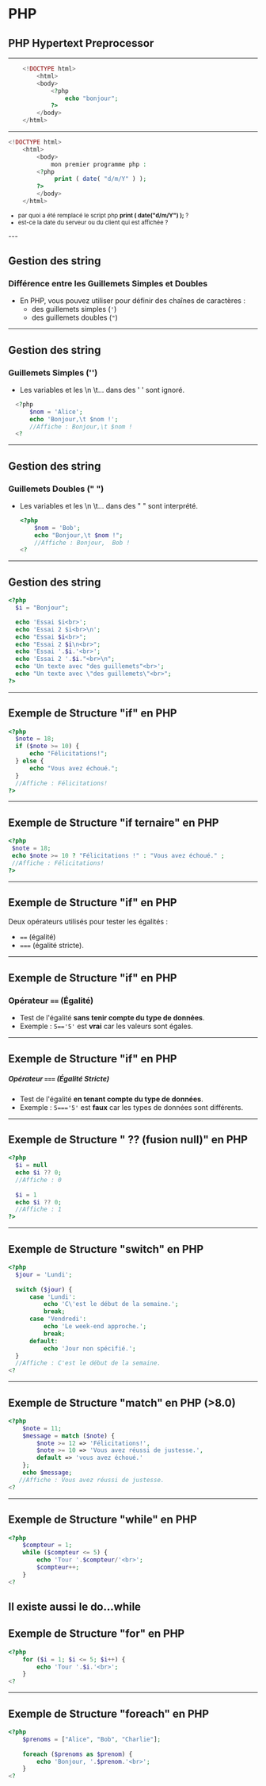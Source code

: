 # PHP
## PHP Hypertext Preprocessor

---

```PHP []
    <!DOCTYPE html>
        <html>
        <body> 
            <?php
                echo "bonjour";
            ?>
        </body>
    </html>
```

---

```PHP []
<!DOCTYPE html>
    <html>
        <body>
            mon premier programme php :
        <?php
             print ( date( "d/m/Y" ) );
        ?>
        </body>
    </html>
```
<small>
<ul>
<li> par quoi a été remplacé le script php <b>print ( date("d/m/Y") );</b> ?</li>
<li> est-ce la date du serveur ou du client qui est affichée ?</li>
</ul>
</small>
---

## Gestion des string
### Différence entre les Guillemets Simples et Doubles

- En PHP, vous pouvez utiliser pour définir des chaînes de caractères :
    - des guillemets simples (`'`)
    - des guillemets doubles (`"`)

---
## Gestion des string
### Guillemets Simples ('')

- Les variables et les \n \t... dans des ' ' sont ignoré.

```PHP []
  <?php
      $nom = 'Alice';
      echo 'Bonjour,\t $nom !'; 
      //Affiche : Bonjour,\t $nom !
  <?
```
---
## Gestion des string
### Guillemets Doubles (" ")

- Les variables et les \n \t... dans des " " sont interprété.
  ```PHP []
  <?php
      $nom = 'Bob';
      echo "Bonjour,\t $nom !"; 
      //Affiche : Bonjour,  Bob !
  <?
  ```
---

## Gestion des string
```PHP [2-12|2,4|2,5|2,6|2,7|2,8|2,9|2,10|2,11]
<?php
  $i = "Bonjour";

  echo 'Essai $i<br>';
  echo 'Essai 2 $i<br>\n';
  echo "Essai $i<br>";
  echo "Essai 2 $i\n<br>";
  echo 'Essai '.$i.'<br>';
  echo 'Essai 2 '.$i."<br>\n";
  echo 'Un texte avec "des guillemets"<br>';
  echo "Un texte avec \"des guillemets\"<br>";
?>
```
---

## Exemple de Structure "if" en PHP
```PHP []
<?php
  $note = 18;
  if ($note >= 10) {
      echo "Félicitations!";
  } else {
      echo "Vous avez échoué.";
  }
  //Affiche : Félicitations!
?>
```
---

## Exemple de Structure "if ternaire" en PHP
```PHP []
<?php
 $note = 18;
 echo $note >= 10 ? "Félicitations !" : "Vous avez échoué." ;
 //Affiche : Félicitations!
?>
```
---
## Exemple de Structure "if" en PHP

Deux opérateurs utilisés pour tester les égalités :
  - `==` (égalité) 
  - `===` (égalité stricte).

---
## Exemple de Structure "if" en PHP
### Opérateur `==` (Égalité)

- Test de l'égalité **sans tenir compte du type de données**.
- Exemple : `5=='5'` est **vrai** car les valeurs sont égales.

---
## Exemple de Structure "if" en PHP
##### Opérateur `===` (Égalité Stricte)

- Test de l'égalité **en tenant compte du type de données**.
- Exemple : `5==='5'` est **faux** car les types de données sont différents.

---
## Exemple de Structure " ?? (fusion null)" en PHP
```PHP []
<?php
  $i = null 
  echo $i ?? 0;
  //Affiche : 0
  
  $i = 1 
  echo $i ?? 0;
  //Affiche : 1
?>
```
---
## Exemple de Structure "switch" en PHP
```PHP []
<?php
  $jour = 'Lundi';
  
  switch ($jour) {
      case 'Lundi':
          echo 'C\'est le début de la semaine.';
          break;
      case 'Vendredi':
          echo 'Le week-end approche.';
          break;
      default:
          echo 'Jour non spécifié.';
  }
  //Affiche : C'est le début de la semaine.
<?
```
---
## Exemple de Structure "match" en PHP (>8.0)
```php
<?php
    $note = 11;
    $message = match ($note) {
        $note >= 12 => 'Félicitations!',
        $note >= 10 => 'Vous avez réussi de justesse.',
        default => 'vous avez échoué.'
    };
    echo $message;
   //Affiche : Vous avez réussi de justesse.
<?
```

---
## Exemple de Structure "while" en PHP
```PHP []
<?php
    $compteur = 1;
    while ($compteur <= 5) {
        echo 'Tour '.$compteur/'<br>';
        $compteur++;
    }
<?
```
Il existe aussi le do...while
---
## Exemple de Structure "for" en PHP
```php
<?php
    for ($i = 1; $i <= 5; $i++) {
        echo 'Tour '.$i.'<br>';
    }
<?  
```
---
## Exemple de Structure "foreach" en PHP
```PHP []
<?php
    $prenoms = ["Alice", "Bob", "Charlie"];
    
    foreach ($prenoms as $prenom) {
        echo 'Bonjour, '.$prenom.'<br>';
    }
<?
```

